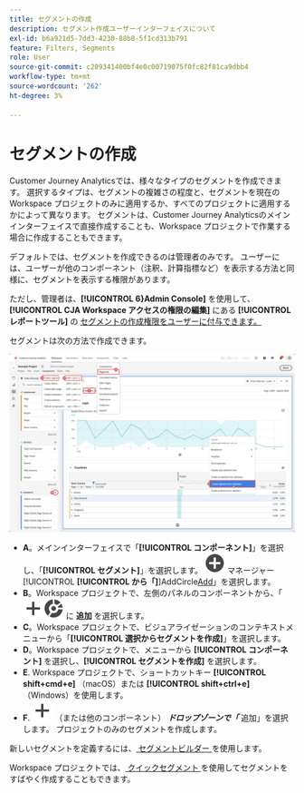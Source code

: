 ```yaml
---
title: セグメントの作成
description: セグメント作成ユーザーインターフェイスについて
exl-id: b6a921d5-7dd3-4230-88b8-5f1cd313b791
feature: Filters, Segments
role: User
source-git-commit: c209341400bf4e0c00719075f0fc82f81ca9dbb4
workflow-type: tm+mt
source-wordcount: '262'
ht-degree: 3%

---
```


# セグメントの作成

Customer Journey Analyticsでは、様々なタイプのセグメントを作成できます。  選択するタイプは、セグメントの複雑さの程度と、セグメントを現在のWorkspace プロジェクトのみに適用するか、すべてのプロジェクトに適用するかによって異なります。 セグメントは、Customer Journey Analyticsのメインインターフェイスで直接作成することも、Workspace プロジェクトで作業する場合に作成することもできます。

デフォルトでは、セグメントを作成できるのは管理者のみです。 ユーザーには、ユーザーが他のコンポーネント（注釈、計算指標など）を表示する方法と同様に、セグメントを表示する権限があります。

ただし、管理者は、**[!UICONTROL 6}Admin Console]** を使用して、**[!UICONTROL CJA Workspace アクセスの権限の編集]** にある **[!UICONTROL レポートツール]** の [ セグメントの作成権限をユーザーに付与できます。](/help/technotes/access-control.md#user-level-access)

セグメントは次の方法で作成できます。

![ セグメントの作成方法 ](assets/create-filter.png)

* **A**。メインインターフェイスで「**[!UICONTROL コンポーネント]**」を選択し、「**[!UICONTROL セグメント]**」を選択します。 ![ セグメント ](/help/assets/icons/AddCircle.svg) マネージャー [!UICONTROL **[!UICONTROL  から「]**]AddCircle[Add](/help/components/segments/seg-manage.md)」を選択します。
* **B**。Workspace プロジェクトで、左側のパネルのコンポーネントから、「![ セグメント ](/help/assets/icons/Add.svg)![ セグメント ](/help/assets/icons/Segmentation.svg) に **追加** を選択します。
* **C**。Workspace プロジェクトで、ビジュアライゼーションのコンテキストメニューから「**[!UICONTROL 選択からセグメントを作成]**」を選択します。
* **D**。Workspace プロジェクトで、メニューから **[!UICONTROL コンポーネント]** を選択し、**[!UICONTROL セグメントを作成]** を選択します。
* **E**. Workspace プロジェクトで、ショートカットキー **[!UICONTROL shift+cmd+e]** （macOS）または **[!UICONTROL shift+ctrl+e]** （Windows）を使用します。
* **F**. ![ ここにセグメントをドロップ ](/help/assets/icons/Add.svg) （または他のコンポーネント） ***ドロップゾーンで「*** 追加」を選択します。 プロジェクトのみのセグメントを作成します。

新しいセグメントを定義するには、[ セグメントビルダー ](/help/components/segments/seg-builder.md) を使用します。

Workspace プロジェクトでは、[ クイックセグメント ](/help/components/segments/seg-quick.md) を使用してセグメントをすばやく作成することもできます。
